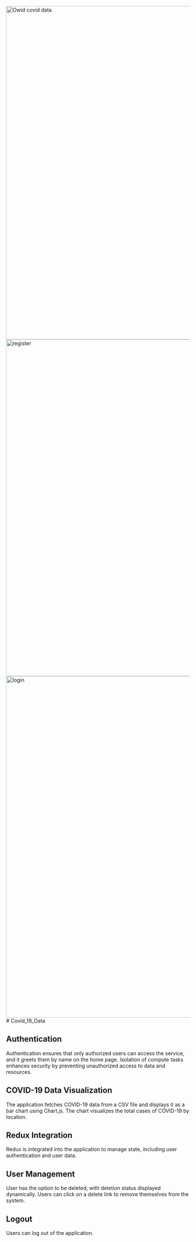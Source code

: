 <img width="911" alt="Owid covid data" src="https://github.com/qurban7860/covid-19-data/assets/130245638/f8ca9bb9-d854-4460-8cd8-9db81d318c4b">
<img width="920" alt="register" src="https://github.com/qurban7860/covid-19-data/assets/130245638/58e82547-2723-4321-97b4-6746cbc90ec5">
<img width="933" alt="login" src="https://github.com/qurban7860/covid-19-data/assets/130245638/da2ee868-45df-4558-8f20-a7566e3c21c5">
# Covid_19_Data

## Authentication
Authentication ensures that only authorized users can access the service, and it greets them by name on the home page. Isolation of compute tasks enhances security by preventing unauthorized access to data and resources.
## COVID-19 Data Visualization
The application fetches COVID-19 data from a CSV file and displays it as a bar chart using Chart.js. The chart visualizes the total cases of COVID-19 by location.
## Redux Integration
Redux is integrated into the application to manage state, including user authentication and user data.
## User Management
User has the option to be deleted, with deletion status displayed dynamically. Users can click on a delete link to remove themselves from the system.
## Logout
Users can log out of the application.
